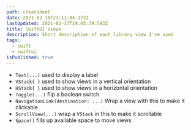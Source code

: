 ```yaml
---
path: cheatsheet
date: 2021-02-16T23:11:04.172Z
lastUpdated: 2021-02-17T19:05:39.593Z
title: SwiftUI Views
description: Short description of each library view I've used
tags:
  - swift
  - swiftui
isPublished: true
---
```

- `Text(...)` used to display a label
- `VStack{ }` used to show views in a vertical orientation
- `HStack{ }` used to show views in a horizontal orientation
- `Toggle(...)` flip a boolean switch
- `NavigationLink(destination: ...)` Wrap a view with this to make it clickable
- `ScrollView(...)` wrap a `VStack` in this to make it scrollable
- `Space()` fills up available space to move views
